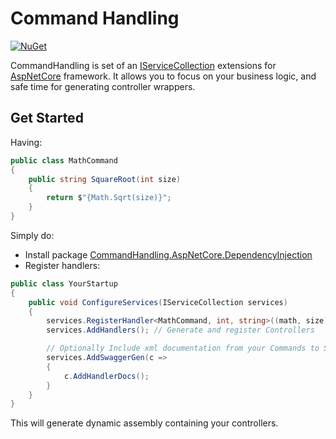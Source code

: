 Command Handling
============
[![NuGet](https://img.shields.io/nuget/v/CommandHandling.AspNetCore.DependencyInjection.svg)](https://www.nuget.org/packages/CommandHandling.AspNetCore.DependencyInjection/)


CommandHandling is set of an [IServiceCollection](https://github.com/aspnet/DependencyInjection/blob/master/src/DI.Abstractions/IServiceCollection.cs) extensions for [AspNetCore](https://github.com/dotnet/aspnetcore) framework. It allows you to focus on your business logic, and safe time for generating controller wrappers. 

## Get Started

Having:

```csharp
public class MathCommand
{
    public string SquareRoot(int size)
    {
        return $"{Math.Sqrt(size)}";
    }
}
```

Simply do:
* Install package [CommandHandling.AspNetCore.DependencyInjection](https://www.nuget.org/packages/CommandHandling.AspNetCore.DependencyInjection/) 
* Register handlers:
```csharp
public class YourStartup
{
    public void ConfigureServices(IServiceCollection services)
    {
        services.RegisterHandler<MathCommand, int, string>((math, size) => math.SquareRoot(size)); // Register Handler
        services.AddHandlers(); // Generate and register Controllers

        // Optionally Include xml documentation from your Commands to Swagger
        services.AddSwaggerGen(c =>
        {
            c.AddHandlerDocs();
        }
    }
}
```
This will generate dynamic assembly containing your controllers.
